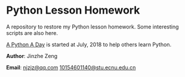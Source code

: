 # Python Lesson Homework
A repository to restore my Python lesson homework. Some interesting scripts are also here.

[A Python A Day](A_Python_A_Day) is started at July, 2018 to help others learn Python.

**Author**: Jinzhe Zeng

**Email**: njzjz@qq.com 10154601140@stu.ecnu.edu.cn

